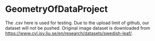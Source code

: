 # GeometryOfDataProject
The .csv here is used for testing. Due to the upload limit of github, our dataset will not be pushed.
Original image dataset is downloaded from https://www.cvl.isy.liu.se/en/research/datasets/swedish-leaf/.
